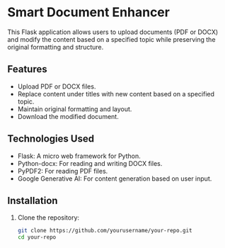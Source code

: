 # Smart Document Enhancer

This Flask application allows users to upload documents (PDF or DOCX) and modify the content based on a specified topic while preserving the original formatting and structure.

## Features

- Upload PDF or DOCX files.
- Replace content under titles with new content based on a specified topic.
- Maintain original formatting and layout.
- Download the modified document.

## Technologies Used

- Flask: A micro web framework for Python.
- Python-docx: For reading and writing DOCX files.
- PyPDF2: For reading PDF files.
- Google Generative AI: For content generation based on user input.

## Installation

1. Clone the repository:

   ```bash
   git clone https://github.com/yourusername/your-repo.git
   cd your-repo
